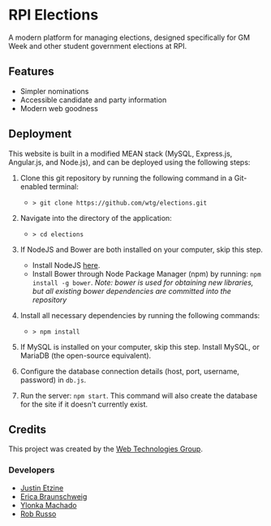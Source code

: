 # RPI Elections
A modern platform for managing elections, designed specifically for GM Week and other student government elections at RPI.

## Features

* Simpler nominations
* Accessible candidate and party information
* Modern web goodness

## Deployment

This website is built in a modified MEAN stack (MySQL, Express.js, Angular.js, and Node.js), and can be deployed using the following steps:

1. Clone this git repository by running the following command in a Git-enabled terminal:
    * `> git clone https://github.com/wtg/elections.git`

2. Navigate into the directory of the application:
    * `> cd elections`

3. If NodeJS and Bower are both installed on your computer, skip this step.
    * Install NodeJS [here](https://nodejs.org/en/download/).
    * Install Bower through Node Package Manager (npm) by running: `npm install -g bower`. *Note: bower is used for obtaining new libraries, but all existing bower dependencies are committed into the repository*

4. Install all necessary dependencies by running the following commands:
    * `> npm install`

5. If MySQL is installed on your computer, skip this step. Install MySQL, or MariaDB (the open-source equivalent).

6. Configure the database connection details (host, port, username, password) in `db.js`.

7. Run the server: `npm start`. This command will also create the database for the site if it doesn't currently exist.

## Credits

This project was created by the [Web Technologies Group](http://www.rpiwtg.com/).

### Developers 
* [Justin Etzine](http://github.com/justetz)
* [Erica Braunschweig](http://github.com/braune13)
* [Ylonka Machado](http://github.com/machay)
* [Rob Russo](http://github.com/rickrizzo)
